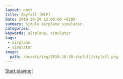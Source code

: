 ```yaml
---
layout: post
title: Skyfall [WIP]
date: 2019-10-20 12:00:00 +0100
summary: Simple airplane simulator.
categories:
keywords: airplane, simulator
tags:
 - airplane
 - simulator
image:
  path: /assets/img/2019-10-20-skyfall/skyfall.png
---
```


[Start playing!](https://freamdev.com/games/Skyfall)
